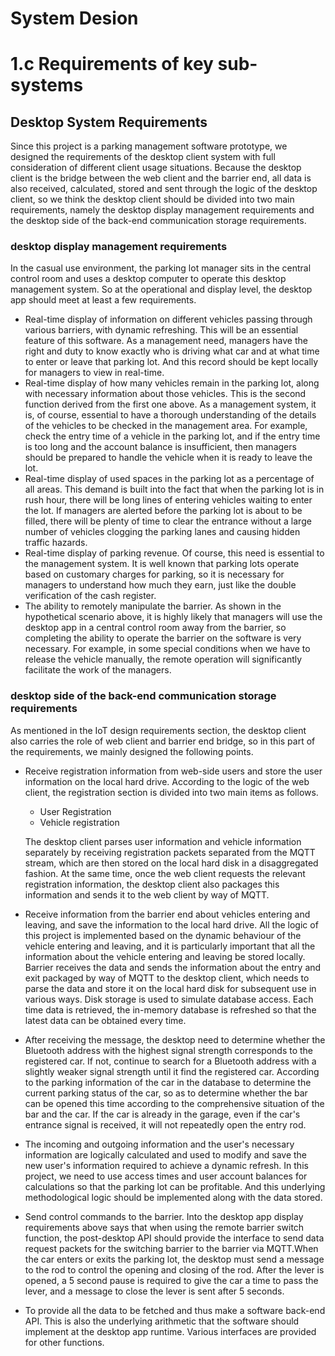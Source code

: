 # System Desion
# 1.c Requirements of key sub-systems
## Desktop System Requirements

Since this project is a parking management software prototype, we designed the requirements of the desktop client system with full consideration of different client usage situations. Because the desktop client is the bridge between the web client and the barrier end, all data is also received, calculated, stored and sent through the logic of the desktop client, so we think the desktop client should be divided into two main requirements, namely the desktop display management requirements and the desktop side of the back-end communication storage requirements.

### desktop display management requirements


In the casual use environment, the parking lot manager sits in the central control room and uses a desktop computer to operate this desktop management system. So at the operational and display level, the desktop app should meet at least a few requirements.

* Real-time display of information on different vehicles passing through various barriers, with dynamic refreshing. This will be an essential feature of this software. As a management need, managers have the right and duty to know exactly who is driving what car and at what time to enter or leave that parking lot. And this record should be kept locally for managers to view in real-time.
* Real-time display of how many vehicles remain in the parking lot, along with necessary information about those vehicles. This is the second function derived from the first one above. As a management system, it is, of course, essential to have a thorough understanding of the details of the vehicles to be checked in the management area. For example, check the entry time of a vehicle in the parking lot, and if the entry time is too long and the account balance is insufficient, then managers should be prepared to handle the vehicle when it is ready to leave the lot.
* Real-time display of used spaces in the parking lot as a percentage of all areas. This demand is built into the fact that when the parking lot is in rush hour, there will be long lines of entering vehicles waiting to enter the lot. If managers are alerted before the parking lot is about to be filled, there will be plenty of time to clear the entrance without a large number of vehicles clogging the parking lanes and causing hidden traffic hazards.
* Real-time display of parking revenue. Of course, this need is essential to the management system. It is well known that parking lots operate based on customary charges for parking, so it is necessary for managers to understand how much they earn, just like the double verification of the cash register.
* The ability to remotely manipulate the barrier. As shown in the hypothetical scenario above, it is highly likely that managers will use the desktop app in a central control room away from the barrier, so completing the ability to operate the barrier on the software is very necessary. For example, in some special conditions when we have to release the vehicle manually, the remote operation will significantly facilitate the work of the managers.

### desktop side of the back-end communication storage requirements

As mentioned in the IoT design requirements section, the desktop client also carries the role of web client and barrier end bridge, so in this part of the requirements, we mainly designed the following points.

* Receive registration information from web-side users and store the user information on the local hard drive. According to the logic of the web client, the registration section is divided into two main items as follows.
	- User Registration
	- Vehicle registration

	The desktop client parses user information and vehicle information separately by receiving registration packets separated from the MQTT stream, which are then stored on the local hard disk in a disaggregated fashion. At the same time, once the web client requests the relevant registration information, the desktop client also packages this information and sends it to the web client by way of MQTT.

* Receive information from the barrier end about vehicles entering and leaving, and save the information to the local hard drive. All the logic of this project is implemented based on the dynamic behaviour of the vehicle entering and leaving, and it is particularly important that all the information about the vehicle entering and leaving be stored locally. Barrier receives the data and sends the information about the entry and exit packaged by way of MQTT to the desktop client, which needs to parse the data and store it on the local hard disk for subsequent use in various ways.
Disk storage is used to simulate database access. Each time data is retrieved, the in-memory database is refreshed so that the latest data can be obtained every time.
* After receiving the message, the desktop need to determine whether the Bluetooth address with the highest signal strength corresponds to the registered car. If not, continue to search for a Bluetooth address with a slightly weaker signal strength until it find the registered car. According to the parking information of the car in the database to determine the current parking status of the car, so as to determine whether the bar can be opened this time according to the comprehensive situation of the bar and the car. If the car is already in the garage, even if the car's entrance
signal is received, it will not repeatedly open the entry rod.
* The incoming and outgoing information and the user's necessary information are logically calculated and used to modify and save the new user's information required to achieve a dynamic refresh. In this project, we need to use access times and user account balances for calculations so that the parking lot can be profitable. And this underlying methodological logic should be implemented along with the data stored.
* Send control commands to the barrier. Into the desktop app display requirements above says that when using the remote barrier switch function, the post-desktop API should provide the interface to send data request packets for the switching barrier to the barrier via MQTT.When the car enters or exits the parking lot, the desktop must send a message to the rod to control the opening and closing of the rod. After the lever is opened, a 5 second pause is required to give the car a time to pass the lever, and a message to close the lever is sent after 5 seconds.
* To provide all the data to be fetched and thus make a software back-end API. This is also the underlying arithmetic that the software should implement at the desktop app runtime. Various interfaces are provided for other functions.

